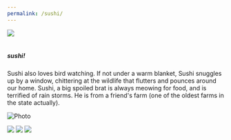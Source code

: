 ```yaml
---
permalink: /sushi/
---
```


<picture>
  <img
    src="/images/sushi.jpg"><br>
</picture>
<br>

<h5>sushi!</h5>

Sushi also loves bird watching. If not under a warm blanket, Sushi snuggles up by a window, chittering at the wildlife that flutters and pounces around our home. Sushi, a big spoiled brat is always meowing for food, and is terrified of rain storms. He is from a friend's farm (one of the oldest farms in the state actually).

![Photo](/images/pets-08.jpg)
<div class="page__gallery__wrapper">
  <div class="page__gallery__images">
    <img src= /images/pets-05.jpg loading="lazy">
    <img src= /images/pets-06.jpg loading="lazy">
    <img src= /images/pets-07.jpg loading="lazy">
  </div>
</div>